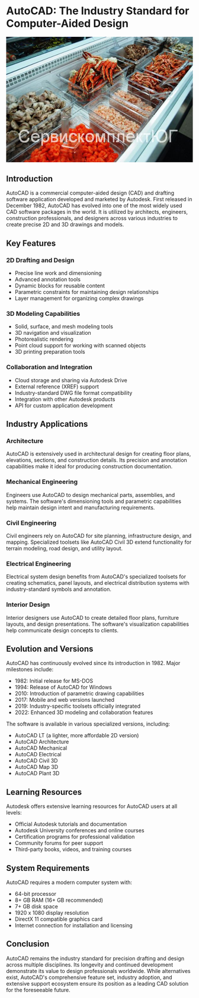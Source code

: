 # AutoCAD: The Industry Standard for Computer-Aided Design

![Image](assets/morozilnaya-vitrina-tair-vhn-1-2_foto_largest.jpg)


## Introduction

AutoCAD is a commercial computer-aided design (CAD) and drafting software application developed and marketed by Autodesk. First released in December 1982, AutoCAD has evolved into one of the most widely used CAD software packages in the world. It is utilized by architects, engineers, construction professionals, and designers across various industries to create precise 2D and 3D drawings and models.

## Key Features

### 2D Drafting and Design
- Precise line work and dimensioning
- Advanced annotation tools
- Dynamic blocks for reusable content
- Parametric constraints for maintaining design relationships
- Layer management for organizing complex drawings

### 3D Modeling Capabilities
- Solid, surface, and mesh modeling tools
- 3D navigation and visualization
- Photorealistic rendering
- Point cloud support for working with scanned objects
- 3D printing preparation tools

### Collaboration and Integration
- Cloud storage and sharing via Autodesk Drive
- External reference (XREF) support
- Industry-standard DWG file format compatibility
- Integration with other Autodesk products
- API for custom application development

## Industry Applications

### Architecture
AutoCAD is extensively used in architectural design for creating floor plans, elevations, sections, and construction details. Its precision and annotation capabilities make it ideal for producing construction documentation.

### Mechanical Engineering
Engineers use AutoCAD to design mechanical parts, assemblies, and systems. The software's dimensioning tools and parametric capabilities help maintain design intent and manufacturing requirements.

### Civil Engineering
Civil engineers rely on AutoCAD for site planning, infrastructure design, and mapping. Specialized toolsets like AutoCAD Civil 3D extend functionality for terrain modeling, road design, and utility layout.

### Electrical Engineering
Electrical system design benefits from AutoCAD's specialized toolsets for creating schematics, panel layouts, and electrical distribution systems with industry-standard symbols and annotation.

### Interior Design
Interior designers use AutoCAD to create detailed floor plans, furniture layouts, and design presentations. The software's visualization capabilities help communicate design concepts to clients.

## Evolution and Versions

AutoCAD has continuously evolved since its introduction in 1982. Major milestones include:

- 1982: Initial release for MS-DOS
- 1994: Release of AutoCAD for Windows
- 2010: Introduction of parametric drawing capabilities
- 2017: Mobile and web versions launched
- 2019: Industry-specific toolsets officially integrated
- 2022: Enhanced 3D modeling and collaboration features

The software is available in various specialized versions, including:

- AutoCAD LT (a lighter, more affordable 2D version)
- AutoCAD Architecture
- AutoCAD Mechanical
- AutoCAD Electrical
- AutoCAD Civil 3D
- AutoCAD Map 3D
- AutoCAD Plant 3D

## Learning Resources

Autodesk offers extensive learning resources for AutoCAD users at all levels:

- Official Autodesk tutorials and documentation
- Autodesk University conferences and online courses
- Certification programs for professional validation
- Community forums for peer support
- Third-party books, videos, and training courses

## System Requirements

AutoCAD requires a modern computer system with:

- 64-bit processor
- 8+ GB RAM (16+ GB recommended)
- 7+ GB disk space
- 1920 x 1080 display resolution
- DirectX 11 compatible graphics card
- Internet connection for installation and licensing

## Conclusion

AutoCAD remains the industry standard for precision drafting and design across multiple disciplines. Its longevity and continued development demonstrate its value to design professionals worldwide. While alternatives exist, AutoCAD's comprehensive feature set, industry adoption, and extensive support ecosystem ensure its position as a leading CAD solution for the foreseeable future.
